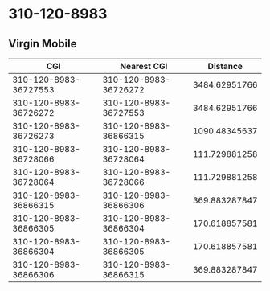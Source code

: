 # 310-120-8983
## Virgin Mobile


| CGI | Nearest CGI | Distance |
|-----|-------------|----------|
| 310-120-8983-36727553 | 310-120-8983-36726272 | 3484.62951766 |
| 310-120-8983-36726272 | 310-120-8983-36727553 | 3484.62951766 |
| 310-120-8983-36726273 | 310-120-8983-36866315 | 1090.48345637 |
| 310-120-8983-36728066 | 310-120-8983-36728064 | 111.729881258 |
| 310-120-8983-36728064 | 310-120-8983-36728066 | 111.729881258 |
| 310-120-8983-36866315 | 310-120-8983-36866306 | 369.883287847 |
| 310-120-8983-36866305 | 310-120-8983-36866304 | 170.618857581 |
| 310-120-8983-36866304 | 310-120-8983-36866305 | 170.618857581 |
| 310-120-8983-36866306 | 310-120-8983-36866315 | 369.883287847 |
